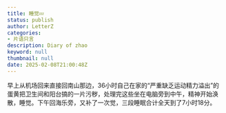 ```yaml
---
title: 睡觉💤
status: publish
author: LetterZ
categories:
- 片语只言
description: Diary of zhao
keyword: null
thumbnail: null
date: 2025-02-08T21:00:48Z
---
```


早上从机场回来直接回南山那边，36小时自己在家的“严重缺乏运动精力溢出”的蛋黄把卫生间和阳台搞的一片污秽，处理完这些坐在电脑旁到中午，精神开始涣散，睡觉。下午回海乐旁，又补了一次觉，三段睡眠合计全天到了7小时18分。